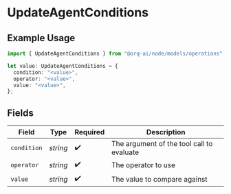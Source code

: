 # UpdateAgentConditions

## Example Usage

```typescript
import { UpdateAgentConditions } from "@orq-ai/node/models/operations";

let value: UpdateAgentConditions = {
  condition: "<value>",
  operator: "<value>",
  value: "<value>",
};
```

## Fields

| Field                                     | Type                                      | Required                                  | Description                               |
| ----------------------------------------- | ----------------------------------------- | ----------------------------------------- | ----------------------------------------- |
| `condition`                               | *string*                                  | :heavy_check_mark:                        | The argument of the tool call to evaluate |
| `operator`                                | *string*                                  | :heavy_check_mark:                        | The operator to use                       |
| `value`                                   | *string*                                  | :heavy_check_mark:                        | The value to compare against              |